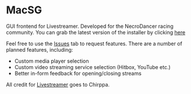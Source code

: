 # MacSG
GUI frontend for Livestreamer.  Developed for the NecroDancer racing community.  You can grab the latest version of the installer by clicking [here](https://github.com/MacKirby/MacSG/blob/master/Setup/Release/setup.msi)

Feel free to use the [Issues](https://github.com/MacKirby/MacSG/issues) tab to request features.  There are a number of planned features, including:

* Custom media player selection 
* Custom video streaming service selection (Hitbox, YouTube etc.) 
* Better in-form feedback for opening/closing streams 

All credit for [Livestreamer](https://github.com/chrippa/livestreamer) goes to Chirppa.

